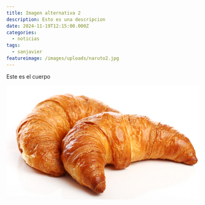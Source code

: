 ```yaml
---
title: Imagen alternativa 2
description: Esto es una descripcion
date: 2024-11-19T12:15:00.000Z
categories:
  - noticias
tags:
  - sanjavier
featureimage: /images/uploads/naruto2.jpg
---
```

Este es el cuerpo

![](medialunas-argentine-dessert.jpg)
